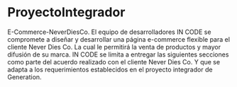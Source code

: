 # ProyectoIntegrador
E-Commerce-NeverDiesCo.
El equipo de desarrolladores IN CODE se compromete a diseñar y desarrollar una página e-commerce flexible para el cliente Never Dies Co. La cual le permitirá la venta de productos y mayor difusión de su marca.
IN CODE se limita a entregar las siguientes secciones como parte del acuerdo realizado con el cliente Never Dies Co.  Y que se adapta a los requerimientos establecidos en el proyecto integrador de Generation.

